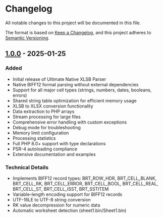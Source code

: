 # Changelog

All notable changes to this project will be documented in this file.

The format is based on [Keep a Changelog](https://keepachangelog.com/en/1.0.0/),
and this project adheres to [Semantic Versioning](https://semver.org/spec/v2.0.0.html).

## [1.0.0] - 2025-01-25

### Added
- Initial release of Ultimate Native XLSB Parser
- Native BIFF12 format parsing without external dependencies
- Support for all major cell types (strings, numbers, dates, booleans, errors)
- Shared string table optimization for efficient memory usage
- XLSB to XLSX conversion functionality
- Data extraction to PHP arrays
- Stream processing for large files
- Comprehensive error handling with custom exceptions
- Debug mode for troubleshooting
- Memory limit configuration
- Processing statistics
- Full PHP 8.0+ support with type declarations
- PSR-4 autoloading compliance
- Extensive documentation and examples

### Technical Details
- Implements BIFF12 record types: BRT_ROW_HDR, BRT_CELL_BLANK, BRT_CELL_RK, BRT_CELL_ERROR, BRT_CELL_BOOL, BRT_CELL_REAL, BRT_CELL_ST, BRT_CELL_ISST, BRT_SSTITEM
- Variable-length encoding support for BIFF12 records
- UTF-16LE to UTF-8 string conversion
- RK value decompression for numeric data
- Automatic worksheet detection (sheet1.bin/Sheet1.bin)

[1.0.0]: https://github.com/Exsol/ultimate-native-xlsb-parser/releases/tag/v1.0.0